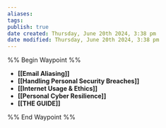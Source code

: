 ```yaml
---
aliases: 
tags: 
publish: true
date created: Thursday, June 20th 2024, 3:38 pm
date modified: Thursday, June 20th 2024, 3:38 pm
---
```

%% Begin Waypoint %%
- **[[Email Aliasing]]**
- **[[Handling Personal Security Breaches]]**
- **[[Internet Usage & Ethics]]**
- **[[Personal Cyber Resilience]]**
- **[[THE GUIDE]]**

%% End Waypoint %%